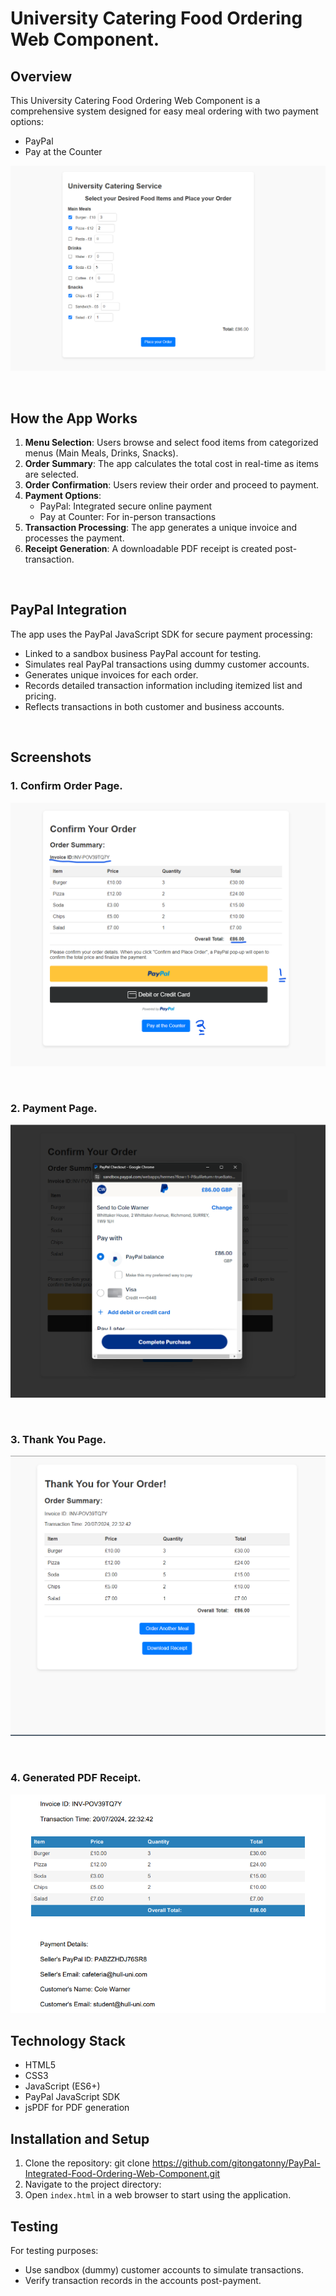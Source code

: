 # University Catering Food Ordering Web Component.

## Overview

This University Catering Food Ordering Web Component is a comprehensive system designed for easy meal ordering with two payment options:
- PayPal
- Pay at the Counter

![Homepage](screenshots/home.png)

<br>

## How the App Works

1. **Menu Selection**: Users browse and select food items from categorized menus (Main Meals, Drinks, Snacks).
2. **Order Summary**: The app calculates the total cost in real-time as items are selected.
3. **Order Confirmation**: Users review their order and proceed to payment.
4. **Payment Options**: 
   - PayPal: Integrated secure online payment
   - Pay at Counter: For in-person transactions
5. **Transaction Processing**: The app generates a unique invoice and processes the payment.
6. **Receipt Generation**: A downloadable PDF receipt is created post-transaction.

<br>

## PayPal Integration

The app uses the PayPal JavaScript SDK for secure payment processing:

- Linked to a sandbox business PayPal account for testing.
- Simulates real PayPal transactions using dummy customer accounts.
- Generates unique invoices for each order.
- Records detailed transaction information including itemized list and pricing.
- Reflects transactions in both customer and business accounts.

<br>

## Screenshots

### 1. Confirm Order Page.
![Confirm Order Page](screenshots/confirm-order.png)

<br>

### 2. Payment Page.
![Payment Page](screenshots/payment.png)

<br>

### 3. Thank You Page.
![Thank You Page](screenshots/thank-you.png)

<br>

### 4. Generated PDF Receipt.
![Generated PDF Receipt](screenshots/pdf.png)



## Technology Stack

- HTML5
- CSS3
- JavaScript (ES6+)
- PayPal JavaScript SDK
- jsPDF for PDF generation

## Installation and Setup

1. Clone the repository: git clone https://github.com/gitongatonny/PayPal-Integrated-Food-Ordering-Web-Component.git
2. Navigate to the project directory:
3. Open `index.html` in a web browser to start using the application.

## Testing
For testing purposes:

- Use sandbox (dummy) customer accounts to simulate transactions.
- Verify transaction records in the accounts post-payment.
